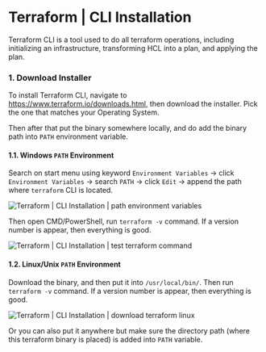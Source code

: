 # Terraform | CLI Installation

Terraform CLI is a tool used to do all terraform operations, including initializing an infrastructure, transforming HCL into a plan, and applying the plan.

### 1. Download Installer

To install Terraform CLI, navigate to https://www.terraform.io/downloads.html, then download the installer. Pick the one that matches your Operating System.

Then after that put the binary somewhere locally, and do add the binary path into `PATH` environment variable.

#### 1.1. Windows `PATH` Environment

Search on start menu using keyword `Environment Variables` → click `Environment Variables` → search `PATH` → click `Edit` → append the path where `terraform` CLI is located.

![Terraform | CLI Installation | path environment variables](https://i.imgur.com/xU3fbTe.jpg)

Then open CMD/PowerShell, run `terraform -v` command. If a version number is appear, then everything is good.

![Terraform | CLI Installation | test terraform command](https://i.imgur.com/XOdec43.png)

#### 1.2. Linux/Unix `PATH` Environment

Download the binary, and then put it into `/usr/local/bin/`. Then run `terraform -v` command. If a version number is appear, then everything is good.

![Terraform | CLI Installation | download terraform linux](https://i.imgur.com/cuvt0hv.png)

Or you can also put it anywhere but make sure the directory path (where this terraform binary is placed) is added into `PATH` variable.

